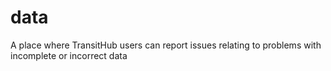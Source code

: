 # data
A place where TransitHub users can report issues relating to problems with incomplete or incorrect data
